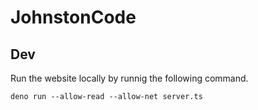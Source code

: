 # JohnstonCode

## Dev

Run the website locally by runnig the following command.
```
deno run --allow-read --allow-net server.ts
```